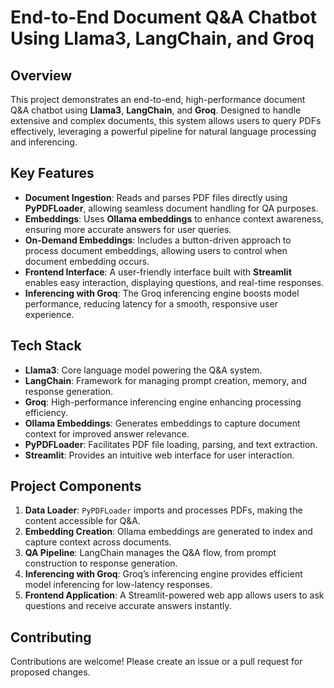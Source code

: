 # End-to-End Document Q&A Chatbot Using Llama3, LangChain, and Groq

## Overview
This project demonstrates an end-to-end, high-performance document Q&A chatbot using **Llama3**, **LangChain**, and **Groq**. Designed to handle extensive and complex documents, this system allows users to query PDFs effectively, leveraging a powerful pipeline for natural language processing and inferencing.

## Key Features
- **Document Ingestion**: Reads and parses PDF files directly using **PyPDFLoader**, allowing seamless document handling for QA purposes.
- **Embeddings**: Uses **Ollama embeddings** to enhance context awareness, ensuring more accurate answers for user queries.
- **On-Demand Embeddings**: Includes a button-driven approach to process document embeddings, allowing users to control when document embedding occurs.
- **Frontend Interface**: A user-friendly interface built with **Streamlit** enables easy interaction, displaying questions, and real-time responses.
- **Inferencing with Groq**: The Groq inferencing engine boosts model performance, reducing latency for a smooth, responsive user experience.

## Tech Stack
- **Llama3**: Core language model powering the Q&A system.
- **LangChain**: Framework for managing prompt creation, memory, and response generation.
- **Groq**: High-performance inferencing engine enhancing processing efficiency.
- **Ollama Embeddings**: Generates embeddings to capture document context for improved answer relevance.
- **PyPDFLoader**: Facilitates PDF file loading, parsing, and text extraction.
- **Streamlit**: Provides an intuitive web interface for user interaction.

## Project Components
1. **Data Loader**: `PyPDFLoader` imports and processes PDFs, making the content accessible for Q&A.
2. **Embedding Creation**: Ollama embeddings are generated to index and capture context across documents.
3. **QA Pipeline**: LangChain manages the Q&A flow, from prompt construction to response generation.
4. **Inferencing with Groq**: Groq’s inferencing engine provides efficient model inferencing for low-latency responses.
5. **Frontend Application**: A Streamlit-powered web app allows users to ask questions and receive accurate answers instantly.

## Contributing
Contributions are welcome! Please create an issue or a pull request for proposed changes.